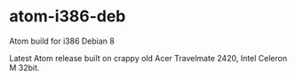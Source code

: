 # atom-i386-deb
Atom build for i386 Debian 8

Latest Atom release built on crappy old Acer Travelmate 2420, Intel Celeron M 32bit.
